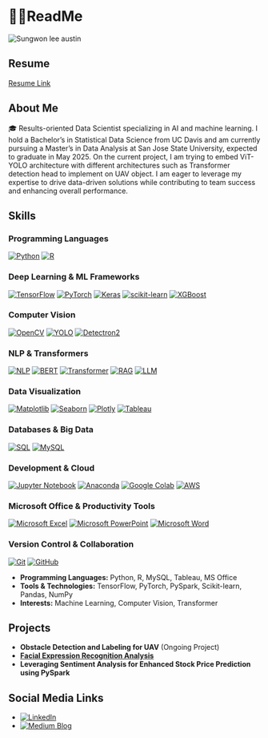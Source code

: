 # 🧑‍🎓ReadMe
![Sungwon lee austin](https://github.com/user-attachments/assets/c0b446ea-0bba-4942-a5a4-a612fcf5dd38)

## Resume
[Resume Link](https://github.com/sgwlee96/Resume/blob/main/SungwonLee_Resume.pdf)

## About Me
🎓 Results-oriented Data Scientist specializing in AI and machine learning. I hold a Bachelor’s in Statistical Data Science from UC Davis
and am currently pursuing a Master’s in Data Analysis at San Jose State University, expected to graduate in May 2025. On the current project, I am trying to embed ViT-YOLO architecture with different architectures such as Transformer detection head to implement on UAV object. I am eager to leverage my expertise to drive
data-driven solutions while contributing to team success and enhancing overall performance.

## Skills
### Programming Languages
[![Python](https://img.shields.io/badge/Python-3776AB?style=for-the-badge&logo=python&logoColor=white)](https://www.python.org/) 
[![R](https://img.shields.io/badge/R-276DC3?style=for-the-badge&logo=r&logoColor=white)](https://www.r-project.org/)

### Deep Learning & ML Frameworks
[![TensorFlow](https://img.shields.io/badge/TensorFlow-FF6F00?style=for-the-badge&logo=tensorflow&logoColor=white)](https://www.tensorflow.org/) 
[![PyTorch](https://img.shields.io/badge/PyTorch-EE4C2C?style=for-the-badge&logo=pytorch&logoColor=white)](https://pytorch.org/) 
[![Keras](https://img.shields.io/badge/Keras-D00000?style=for-the-badge&logo=keras&logoColor=white)](https://keras.io/) 
[![scikit-learn](https://img.shields.io/badge/Scikit--Learn-F7931E?style=for-the-badge&logo=scikitlearn&logoColor=white)](https://scikit-learn.org/)
[![XGBoost](https://img.shields.io/badge/XGBoost-AA4A44?style=for-the-badge&logo=xgboost&logoColor=white)](https://xgboost.ai/)

### Computer Vision
[![OpenCV](https://img.shields.io/badge/OpenCV-5C3EE8?style=for-the-badge&logo=opencv&logoColor=white)](https://opencv.org/) 
[![YOLO](https://img.shields.io/badge/YOLO-00FFFF?style=for-the-badge&logo=yolo&logoColor=black)](https://github.com/ultralytics/yolov5)
[![Detectron2](https://img.shields.io/badge/Detectron2-3333FF?style=for-the-badge&logo=detectron&logoColor=white)](https://github.com/facebookresearch/detectron2)

### NLP & Transformers
[![NLP](https://img.shields.io/badge/NLP-FF9A00?style=for-the-badge&logo=ai&logoColor=white)](https://nlp.stanford.edu/)
[![BERT](https://img.shields.io/badge/BERT-009688?style=for-the-badge&logo=bert&logoColor=white)](https://huggingface.co/docs/transformers/model_doc/bert)
[![Transformer](https://img.shields.io/badge/Transformer-6200EA?style=for-the-badge&logo=huggingface&logoColor=white)](https://huggingface.co/docs/transformers/index)
[![RAG](https://img.shields.io/badge/RAG-FF1744?style=for-the-badge&logo=openai&logoColor=white)](https://huggingface.co/docs/transformers/model_doc/rag)
[![LLM](https://img.shields.io/badge/LLM-007ACC?style=for-the-badge&logo=openai&logoColor=white)](https://huggingface.co/)

### Data Visualization
[![Matplotlib](https://img.shields.io/badge/Matplotlib-11557C?style=for-the-badge&logo=matplotlib&logoColor=white)](https://matplotlib.org/) 
[![Seaborn](https://img.shields.io/badge/Seaborn-5A5A5A?style=for-the-badge&logo=python&logoColor=white)](https://seaborn.pydata.org/)
[![Plotly](https://img.shields.io/badge/Plotly-3F4F75?style=for-the-badge&logo=plotly&logoColor=white)](https://plotly.com/)
[![Tableau](https://img.shields.io/badge/Tableau-E97627?style=for-the-badge&logo=tableau&logoColor=white)](https://www.tableau.com/)

### Databases & Big Data
[![SQL](https://img.shields.io/badge/SQL-CC2927?style=for-the-badge&logo=sqlite&logoColor=white)](https://www.mysql.com/) 
[![MySQL](https://img.shields.io/badge/MySQL-005C84?style=for-the-badge&logo=mysql&logoColor=white)](https://www.mysql.com/)

### Development & Cloud
[![Jupyter Notebook](https://img.shields.io/badge/Jupyter-F37626?style=for-the-badge&logo=jupyter&logoColor=white)](https://jupyter.org/)
[![Anaconda](https://img.shields.io/badge/Anaconda-44A833?style=for-the-badge&logo=anaconda&logoColor=white)](https://www.anaconda.com/)
[![Google Colab](https://img.shields.io/badge/Google%20Colab-F9AB00?style=for-the-badge&logo=googlecolab&logoColor=white)](https://colab.research.google.com/)
[![AWS](https://img.shields.io/badge/AWS-FF9900?style=for-the-badge&logo=amazonaws&logoColor=white)](https://aws.amazon.com/)

### Microsoft Office & Productivity Tools
[![Microsoft Excel](https://img.shields.io/badge/Microsoft%20Excel-217346?style=for-the-badge&logo=microsoftexcel&logoColor=white)](https://www.microsoft.com/en-us/microsoft-365/excel)
[![Microsoft PowerPoint](https://img.shields.io/badge/Microsoft%20PowerPoint-B7472A?style=for-the-badge&logo=microsoftpowerpoint&logoColor=white)](https://www.microsoft.com/en-us/microsoft-365/powerpoint)
[![Microsoft Word](https://img.shields.io/badge/Microsoft%20Word-2B579A?style=for-the-badge&logo=microsoftword&logoColor=white)](https://www.microsoft.com/en-us/microsoft-365/word)

### Version Control & Collaboration
[![Git](https://img.shields.io/badge/Git-F05032?style=for-the-badge&logo=git&logoColor=white)](https://git-scm.com/)
[![GitHub](https://img.shields.io/badge/GitHub-181717?style=for-the-badge&logo=github&logoColor=white)](https://github.com/)

- **Programming Languages:** Python, R, MySQL, Tableau, MS Office
- **Tools & Technologies:** TensorFlow, PyTorch, PySpark, Scikit-learn, Pandas, NumPy
- **Interests:** Machine Learning, Computer Vision, Transformer

## Projects
- **Obstacle Detection and Labeling for UAV** (Ongoing Project)
- **[Facial Expression Recognition Analysis](https://github.com/sgwlee96/Face_Expression_Recognition.git)**
- **Leveraging Sentiment Analysis for Enhanced Stock Price Prediction using PySpark**

## Social Media Links
- [![LinkedIn](https://img.shields.io/badge/LinkedIn-0077B5?style=for-the-badge&logo=linkedin&logoColor=white)](https://www.linkedin.com/in/lee-sungwon/)
- [![Medium Blog](https://img.shields.io/badge/Medium-12100E?style=for-the-badge&logo=medium&logoColor=white)](https://medium.com/@pumadd1227)


